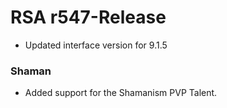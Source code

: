 # RSA r547-Release

* Updated interface version for 9.1.5
### Shaman
* Added support for the Shamanism PVP Talent.